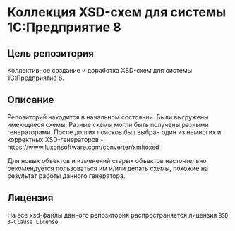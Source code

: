 # Коллекция XSD-схем для системы 1С:Предприятие 8

## Цель репозитория

Коллективное создание и доработка XSD-схем для системы 1С:Предприятие 8.

## Описание

Репозиторий находится в начальном состоянии. Были выгружены имеющиеся схемы. Разные схемы могли быть получены разными генераторами.
После долгих поисков был выбран один из немногих и корректных XSD-генераторов - https://www.luxonsoftware.com/converter/xmltoxsd

Для новых объектов и изменений старых объектов настоятельно рекомендуется пользоваться им и/или делать схемы, похожие на результат работы данного генератора.

## Лицензия

На все xsd-файлы данного репозитория распространяется лицензия `BSD 3-Clause License`
